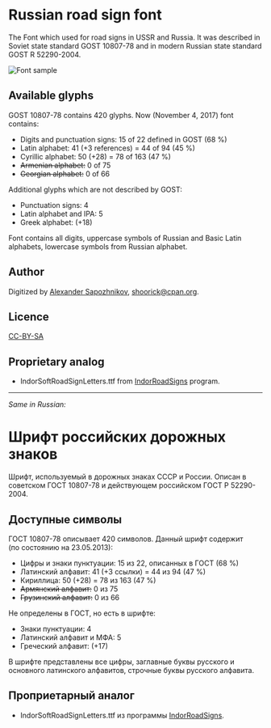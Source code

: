 Russian road sign font
======================

The Font which used for road signs in USSR and Russia.
It was described in Soviet state standard GOST 10807-78 and in modern Russian state standard GOST R 52290-2004.

![Font sample](http://habrastorage.org/storage2/fb7/716/823/fb771682308a41efbfd9082e7633f7e2.png)

Available glyphs
----------------

GOST 10807-78 contains 420 glyphs. Now (November 4, 2017) font contains:

* Digits and punctuation signs: 15 of 22 defined in GOST (68 %)
* Latin alphabet: 41 (+3 references) = 44 of 94 (45 %)
* Cyrillic alphabet: 50 (+28) = 78 of 163 (47 %)
* ~~Armenian alphabet:~~ 0 of 75
* ~~Georgian alphabet:~~ 0 of 66

Additional glyphs which are not described by GOST:

* Punctuation signs: 4
* Latin alphabet and IPA: 5
* Greek alphabet: (+18)

Font contains all digits, uppercase symbols of Russian and Basic Latin alphabets, lowercase symbols from Russian alphabet.

Author
------

Digitized by [Alexander Sapozhnikov](http://shoorick.ru/), <shoorick@cpan.org>.

Licence
-------

[CC-BY-SA](http://creativecommons.org/licenses/by-sa/3.0/)

Proprietary analog
------------------

* IndorSoftRoadSignLetters.ttf from [IndorRoadSigns](http://www.indorsoft.ru/products/roadsigns/) program.

--------------------------------------------------
_Same in Russian:_

Шрифт российских дорожных знаков
================================

Шрифт, используемый в дорожных знаках СССР и России.
Описан в советском ГОСТ 10807-78 и действующем российском ГОСТ Р 52290-2004.

Доступные символы
----------------

ГОСТ 10807-78 описывает 420 символов. Данный шрифт содержит (по состоянию на 23.05.2013):

* Цифры и знаки пунктуации: 15 из 22, описанных в ГОСТ (68 %)
* Латинский алфавит: 41 (+3 ссылки) = 44 из 94 (47 %)
* Кириллица: 50 (+28) = 78 из 163 (47 %)
* ~~Армянский алфавит:~~ 0 из 75
* ~~Грузинский алфавит:~~ 0 из 66

Не определены в ГОСТ, но есть в шрифте:

* Знаки пунктуации: 4
* Латинский алфавит и МФА: 5
* Греческий алфавит: (+17)

В шрифте представлены все цифры, заглавные буквы русского и основного латинского алфавитов, строчные буквы русского алфавита.

Проприетарный аналог
--------------------

* IndorSoftRoadSignLetters.ttf из программы [IndorRoadSigns](http://www.indorsoft.ru/products/roadsigns/).

